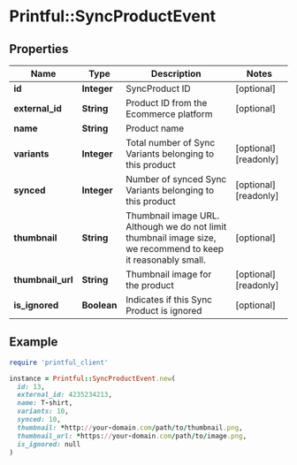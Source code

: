 # Printful::SyncProductEvent

## Properties

| Name | Type | Description | Notes |
| ---- | ---- | ----------- | ----- |
| **id** | **Integer** | SyncProduct ID | [optional] |
| **external_id** | **String** | Product ID from the Ecommerce platform | [optional] |
| **name** | **String** | Product name |  |
| **variants** | **Integer** | Total number of Sync Variants belonging to this product | [optional][readonly] |
| **synced** | **Integer** | Number of synced Sync Variants belonging to this product | [optional][readonly] |
| **thumbnail** | **String** | Thumbnail image URL. Although we do not limit thumbnail image size, we recommend to keep it reasonably small. | [optional] |
| **thumbnail_url** | **String** | Thumbnail image for the product | [optional][readonly] |
| **is_ignored** | **Boolean** | Indicates if this Sync Product is ignored | [optional] |

## Example

```ruby
require 'printful_client'

instance = Printful::SyncProductEvent.new(
  id: 13,
  external_id: 4235234213,
  name: T-shirt,
  variants: 10,
  synced: 10,
  thumbnail: *http://your-domain.com/path/to/thumbnail.png,
  thumbnail_url: *https://your-domain.com/path/to/image.png,
  is_ignored: null
)
```

